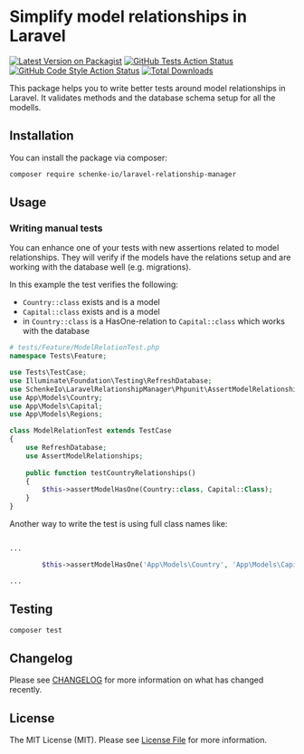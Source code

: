 # Simplify model relationships in Laravel

[![Latest Version on Packagist](https://img.shields.io/packagist/v/schenke-io/laravel-relationship-manager.svg?style=flat-square)](https://packagist.org/packages/schenke-io/laravel-relationship-manager)
[![GitHub Tests Action Status](https://img.shields.io/github/actions/workflow/status/schenke-io/laravel-relationship-manager/run-tests.yml?branch=main&label=tests&style=flat-square)](https://github.com/schenke-io/laravel-relationship-manager/actions?query=workflow%3Arun-tests+branch%3Amain)
[![GitHub Code Style Action Status](https://img.shields.io/github/actions/workflow/status/schenke-io/laravel-relationship-manager/fix-php-code-style-issues.yml?branch=main&label=code%20style&style=flat-square)](https://github.com/schenke-io/laravel-relationship-manager/actions?query=workflow%3A"Fix+PHP+code+style+issues"+branch%3Amain)
[![Total Downloads](https://img.shields.io/packagist/dt/schenke-io/laravel-relationship-manager.svg?style=flat-square)](https://packagist.org/packages/schenke-io/laravel-relationship-manager)

This package helps you to write better tests around model relationships in Laravel. It validates methods
and the database schema setup for all the modells.

## Installation

You can install the package via composer:

```bash
composer require schenke-io/laravel-relationship-manager
```

## Usage

### Writing manual tests 

You can enhance one of your tests with new assertions 
related to model relationships. 
They will verify if the models have the 
relations setup and are working with the database well (e.g. migrations).


In this example the test verifies the following:
+ `Country::class` exists and is a model
+ `Capital::class` exists and is a model
+ in `Country::class` is a HasOne-relation to `Capital::class` which works with the database 


```php
# tests/Feature/ModelRelationTest.php 
namespace Tests\Feature;

use Tests\TestCase;
use Illuminate\Foundation\Testing\RefreshDatabase;
use SchenkeIo\LaravelRelationshipManager\Phpunit\AssertModelRelationships;
use App\Models\Country;
use App\Models\Capital;
use App\Models\Regions;

class ModelRelationTest extends TestCase 
{
    use RefreshDatabase;
    use AssertModelRelationships;
    
    public function testCountryRelationships()
    {
        $this->assertModelHasOne(Country::class, Capital::Class);
    }
}

```
Another way to write the test is using full class names like:
```php

...

        $this->assertModelHasOne('App\Models\Country', 'App\Models\Capital');

...        

```


## Testing

```bash
composer test
```

## Changelog

Please see [CHANGELOG](CHANGELOG.md) for more information on what has changed recently.


## License

The MIT License (MIT). Please see [License File](LICENSE.md) for more information.
